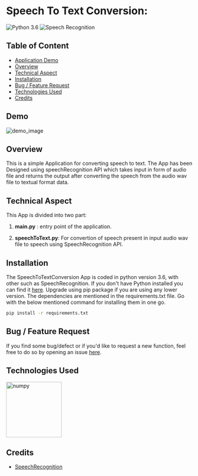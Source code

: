 # Speech To Text Conversion:
![Python 3.6](https://img.shields.io/badge/Python-v3.6-green) ![Speech Recognition](https://img.shields.io/badge/speech%20recognition-3.8.1-yellow)


## Table of Content
  * [Application Demo](#Application-demo)
  * [Overview](#overview)
  * [Technical Aspect](#technical-aspect)
  * [Installation](#installation)
  * [Bug / Feature Request](#bug---feature-request)
  * [Technologies Used](#technologies-used)
  * [Credits](#credits)


## Demo
![demo_image](https://user-images.githubusercontent.com/63975688/118114196-e5034e00-b404-11eb-9a5e-054a8a611df9.png)



## Overview
This is a simple Application for converting speech to text. The App has been Designed using speechRecognition API which takes input in form of audio file and returns the output after converting the speech from the audio wav file to textual format data.


## Technical Aspect
This App is divided into two part:
1. __main.py__ : entry point of the application.


3. __speechToText.py__: For convertion of speech present in input audio wav file to speech using SpeechRecognition API.

## Installation
The SpeechToTextConversion App is coded in python version 3.6, with other such as SpeechRecognition. If you don't have Python installed you can find it [here](https://www.python.org/downloads/). Upgrade using pip package if you are using any lower version. The dependencies are mentioned in the requirements.txt file. Go with the below mentioned command for installing them in one go.
```bash
pip install -r requirements.txt
```

## Bug / Feature Request

If you find some bug/defect or if you'd like to request a new function, feel free to do so by opening an issue [here](https://github.com/RajeshKGangwar/SpeechToTextConversion/issues).

## Technologies Used


<p align="left"> <a href="https://www.w3schools.com/css/" target="_blank"></a> <img src="https://www.vectorlogo.zone/logos/python/python-ar21.svg" alt="numpy" width="150" height="150"/> 


## Credits
- [SpeechRecognition](https://pypi.org/project/SpeechRecognition/) 
